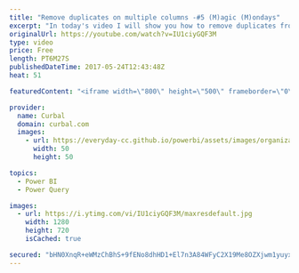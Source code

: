 ```yaml
---
title: "Remove duplicates on multiple columns -#5 (M)agic (M)ondays"
excerpt: "In today's video I will show you how to remove duplicates from multiple columns in Power Query.  It is very easy to use and it will save you some steps and workarounds.  Link to PowerBI file: http://gofile.me/2kEOD/IQIaYrz8k   Looking for a download file? Go to our Download Center: https://curbal.com/donwload-center"
originalUrl: https://youtube.com/watch?v=IU1ciyGQF3M
type: video
price: Free
length: PT6M27S
publishedDateTime: 2017-05-24T12:43:48Z
heat: 51

featuredContent: "<iframe width=\"800\" height=\"500\" frameborder=\"0\" src=\"https://www.youtube.com/embed/IU1ciyGQF3M\" allow=\"accelerometer; autoplay; encrypted-media; gyroscope; picture-in-picture\" allowfullscreen></iframe>"

provider:
  name: Curbal
  domain: curbal.com
  images:
    - url: https://everyday-cc.github.io/powerbi/assets/images/organizations/curbal.com-50x50.jpg
      width: 50
      height: 50

topics:
  - Power BI
  - Power Query

images:
  - url: https://i.ytimg.com/vi/IU1ciyGQF3M/maxresdefault.jpg
    width: 1280
    height: 720
    isCached: true

secured: "bHN0XnqR+eWMzChBhS+9fENo8dhHD1+El7n3A84WFyC2X19Me8OZXjwm1yuyxMP//NxBT821v4HDQ16J49YWgi5PcGqeZcz/fQF2MDoAIS9Jh/oWyXqRtQd0CDAQt/fx+goVgZItAdIFiwtXMWTC2cj9wX5uNpCQDSUwyoxJhS736m5t8kUAQLTOhCvKJosx9fvR7drrEk2EAQcOulrTMT/NlfuEEU5Udf15Cq4o4zXYPmMsOMJzxz+f2+lJplWVEVmG1cz7uKleTwFiO/+i/723amsW4gJGS87KnGv3hsB7ug6I7LQHQKBsC1joEFF3WCkgDpSiObbC2SdWFeFAjPDWegNcQ6Coupotth0nu0kOAgJocN2TyJ/VF1hyuDmX2aFxgW+hPUdVNzTWpF6hxwYsi8LiILUqXe+CYHJdyJE=;Ai8mkaeVgUM1FU8QWd0u8g=="
---
```


